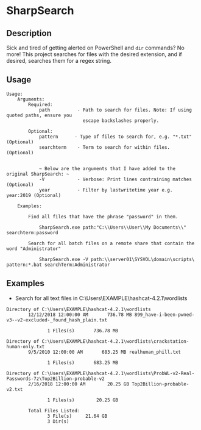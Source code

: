 # SharpSearch

## Description

Sick and tired of getting alerted on PowerShell and `dir` commands? No more! This project searches for files with the desired extension, and if desired, searches them for a regex string.

## Usage

```
Usage:
    Arguments:
        Required:
            path          - Path to search for files. Note: If using quoted paths, ensure you
                            escape backslashes properly.
        
        Optional:
            pattern      - Type of files to search for, e.g. "*.txt" (Optional)
            searchterm    - Term to search for within files. (Optional)


            ~ Below are the arguments that I have added to the original SharpSearch: ~
            -V            - Verbose: Print lines contraining matches (Optional)
            year          - Filter by lastwritetime year e.g. year:2019 (Optional)

    Examples:
        
        Find all files that have the phrase "password" in them.
        
            SharpSearch.exe path:"C:\\Users\\User\\My Documents\\" searchterm:password

        Search for all batch files on a remote share that contain the word "Administrator"

            SharpSearch.exe -V path:\\server01\SYSVOL\domain\scripts\ pattern:*.bat searchTerm:Administrator 
```

## Examples

- Search for all text files in C:\Users\EXAMPLE\hashcat-4.2.1\wordlists

```
Directory of C:\Users\EXAMPLE\hashcat-4.2.1\wordlists
        12/12/2018 12:00:00 AM       736.78 MB 899_have-i-been-pwned-v3--v2-excluded-_found_hash_plain.txt

               1 Files(s)       736.78 MB

Directory of C:\Users\EXAMPLE\hashcat-4.2.1\wordlists\crackstation-human-only.txt
        9/5/2010 12:00:00 AM       683.25 MB realhuman_phill.txt

               1 Files(s)       683.25 MB

Directory of C:\Users\EXAMPLE\hashcat-4.2.1\wordlists\ProbWL-v2-Real-Passwords-7z\Top2Billion-probable-v2
        2/16/2018 12:00:00 AM        20.25 GB Top2Billion-probable-v2.txt

               1 Files(s)        20.25 GB

        Total Files Listed:
               3 File(s)     21.64 GB
               3 Dir(s)
```




